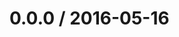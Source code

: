 <!--remark setext-->

<!--lint disable no-multiple-toplevel-headings -->

0.0.0 / 2016-05-16
==================
